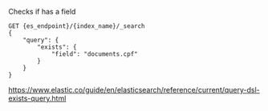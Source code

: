 Checks if has a field
```
GET {es_endpoint}/{index_name}/_search
{
    "query": {
        "exists": {
            "field": "documents.cpf"
        }
    }
}
```
https://www.elastic.co/guide/en/elasticsearch/reference/current/query-dsl-exists-query.html
